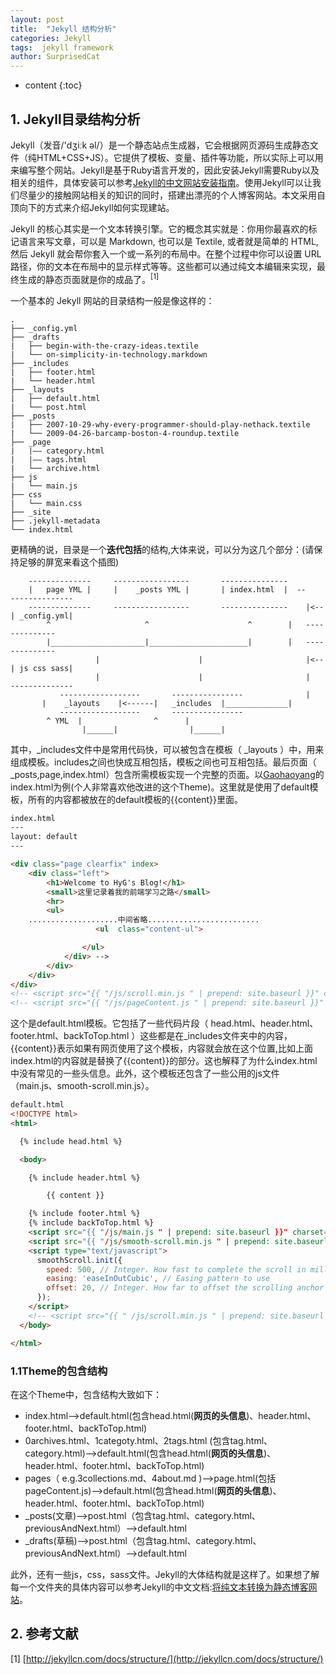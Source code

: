 ```yaml
---
layout: post
title:  "Jekyll 结构分析"
categories: Jekyll
tags:  jekyll framework
author: SurprisedCat
---
```


* content 
{:toc}

## 1. Jekyll目录结构分析

Jekyll（发音/'dʒiːk əl/）是一个静态站点生成器，它会根据网页源码生成静态文件（纯HTML+CSS+JS）。它提供了模板、变量、插件等功能，所以实际上可以用来编写整个网站。Jekyll是基于Ruby语言开发的，因此安装Jekyll需要Ruby以及相关的组件，具体安装可以参考[Jekyll的中文网站安装指南](http://jekyllcn.com/docs/installation/)。使用Jekyll可以让我们尽量少的接触网站相关的知识的同时，搭建出漂亮的个人博客网站。本文采用自顶向下的方式来介绍Jekyll如何实现建站。

Jekyll 的核心其实是一个文本转换引擎。它的概念其实就是：你用你最喜欢的标记语言来写文章，可以是 Markdown, 也可以是 Textile, 或者就是简单的 HTML, 然后 Jekyll 就会帮你套入一个或一系列的布局中。在整个过程中你可以设置 URL 路径，你的文本在布局中的显示样式等等。这些都可以通过纯文本编辑来实现，最终生成的静态页面就是你的成品了。$^{[1]}$

一个基本的 Jekyll 网站的目录结构一般是像这样的：

```shell
.
├── _config.yml
├── _drafts
|   ├── begin-with-the-crazy-ideas.textile
|   └── on-simplicity-in-technology.markdown
├── _includes
|   ├── footer.html
|   └── header.html
├── _layouts
|   ├── default.html
|   └── post.html
├── _posts
|   ├── 2007-10-29-why-every-programmer-should-play-nethack.textile
|   └── 2009-04-26-barcamp-boston-4-roundup.textile
├── _page
|   |—— category.html
|   |—— tags.html
|   └── archive.html
├── js
|   └── main.js
├── css
|   └── main.css
├── _site
├── .jekyll-metadata
└── index.html
```





更精确的说，目录是一个**迭代包括**的结构,大体来说，可以分为这几个部分：(请保持足够的屏宽来看这个插图)

```shell
    --------------     -----------------       ---------------  
    |   page YML |     |    _posts YML |       | index.html  |  --    --------------
    --------------     -----------------       ---------------    |<--| _config.yml|
        ^                     ^                      ^		  |   --------------
        |_____________________|______________________|		  |   --------------
                   |                      |                       |<--| js css sass|
                   |                      |                       |   --------------
           ------------------       ----------------              |
	   |    _layouts    |<------|   _includes  |______________|
           ------------------       ----------------                 
		^ YML  |                ^      |                    
                |______|                |______|
```

其中，_includes文件中是常用代码快，可以被包含在模板（ _layouts ）中，用来组成模板。includes之间也快成互相包括，模板之间也可互相包括。最后页面（ _posts,page,index.html）包含所需模板实现一个完整的页面。以[Gaohaoyang](https://github.com/Gaohaoyang/gaohaoyang.github.io)的index.html为例(个人非常喜欢他改进的这个Theme)。这里就是使用了default模板，所有的内容都被放在的default模板的{{content}}里面。

```html
index.html
---
layout: default
---

<div class="page clearfix" index>
    <div class="left">
        <h1>Welcome to HyG's Blog!</h1>
        <small>这里记录着我的前端学习之路</small>
        <hr>
        <ul>
    ....................中间省略.........................
                   <ul  class="content-ul">

                </ul>
            </div> -->
        </div>
    </div>
</div>
<!-- <script src="{{ "/js/scroll.min.js " | prepend: site.baseurl }}" charset="utf-8"></script> -->
<!-- <script src="{{ "/js/pageContent.js " | prepend: site.baseurl }}" charset="utf-8"></script> -->
```

这个是default.html模板。它包括了一些代码片段（ head.html、header.html、footer.html、backToTop.html ）这些都是在_includes文件夹中的内容，{{content}}表示如果有网页使用了这个模板，内容就会放在这个位置,比如上面index.html的内容就是替换了{{content}}的部分。这也解释了为什么index.html中没有常见的一些头信息。此外，这个模板还包含了一些公用的js文件（main.js、smooth-scroll.min.js）。

```html
default.html
<!DOCTYPE html>
<html>

  {% include head.html %}

  <body>

    {% include header.html %}

        {{ content }}

    {% include footer.html %}
    {% include backToTop.html %}
    <script src="{{ "/js/main.js " | prepend: site.baseurl }}" charset="utf-8"></script>
    <script src="{{ "/js/smooth-scroll.min.js " | prepend: site.baseurl }}" charset="utf-8"></script>
    <script type="text/javascript">
      smoothScroll.init({
        speed: 500, // Integer. How fast to complete the scroll in milliseconds
        easing: 'easeInOutCubic', // Easing pattern to use
        offset: 20, // Integer. How far to offset the scrolling anchor location in pixels
      });
    </script>
    <!-- <script src="{{ " /js/scroll.min.js " | prepend: site.baseurl }}" charset="utf-8"></script> -->
  </body>

</html>
```

### 1.1Theme的包含结构

在这个Theme中，包含结构大致如下：

- index.html-->default.html(包含head.html(**网页的头信息**)、header.html、footer.html、backToTop.html)
- 0archives.html、1categoty.html、2tags.html (包含tag.html、category.html)-->default.html(包含head.html(**网页的头信息**)、header.html、footer.html、backToTop.html)
- pages（ e.g.3collections.md、4about.md )-->page.html(包括pageContent.js)-->default.html(包含head.html(**网页的头信息**)、header.html、footer.html、backToTop.html)
- _posts(文章)-->post.html（包含tag.html、category.html、previousAndNext.html）-->default.html
- _drafts(草稿)-->post.html（包含tag.html、category.html、previousAndNext.html）-->default.html

此外，还有一些js，css，sass文件。Jekyll的大体结构就是这样了。如果想了解每一个文件夹的具体内容可以参考Jekyll的中文文档:[将纯文本转换为静态博客网站](http://jekyllcn.com/docs/home/)。

## 2. 参考文献

[1] [http://jekyllcn.com/docs/structure/](http://jekyllcn.com/docs/structure/)
